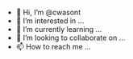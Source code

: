 - 👋 Hi, I’m @cwasont
- 👀 I’m interested in ...
- 🌱 I’m currently learning ...
- 💞️ I’m looking to collaborate on ...
- 📫 How to reach me ...

<!---
cwasont/cwasont is a ✨ special ✨ repository because its `README.md` (this file) appears on your GitHub profile.
You can click the Preview link to take a look at your changes.
--->
